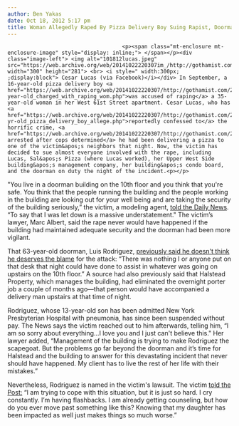 ```yaml
---
author: Ben Yakas
date: Oct 18, 2012 5:17 pm
title: Woman Allegedly Raped By Pizza Delivery Boy Suing Rapist, Doorman, Building
---
```


	
										<p><span class="mt-enclosure mt-enclosure-image" style="display: inline;"> </span></p><div class="image-left"> <img alt="101812lucas.jpeg" src="https://web.archive.org/web/20141022220307im_/http://gothamist.com/attachments/byakas/101812lucas.jpeg" width="300" height="281"> <br> <i style=" width:300px; ;display:block"> Cesar Lucas (via Facebook)</i></div> In September, a 16-year-old pizza delivery boy <a href="https://web.archive.org/web/20141022220307/http://gothamist.com/2012/09/29/16-year-old_charged_with_raping_wom.php">was accused of raping</a> a 35-year-old woman in her West 61st Street apartment. Cesar Lucas, who has <a href="https://web.archive.org/web/20141022220307/http://gothamist.com/2012/10/01/16-yr-old_pizza_delivery_boy_allege.php">reportedly confessed to</a> the horrific crime, <a href="https://web.archive.org/web/20141022220307/http://gothamist.com/2012/09/30/pizza_delivery_boy_allegedly_raped.php">was arrested after cops determined</a> he had been delivering a pizza to one of the victim&apos;s neighbors that night. Now, the victim has decided to sue almost everyone involved with the rape, including Lucas, Sal&apos;s Pizza (where Lucas worked), her Upper West Side building&apos;s management company, her building&apos;s condo board, and the doorman on duty the night of the incident.<p></p>

<p>&quot;You live in a doorman building on the 10th floor and you think that you&apos;re safe. You think that the people running the building and the people working in the building are looking out for your well being and are taking the security of the building seriously,&#x201D; the victim, a modeling agent, <a href="https://web.archive.org/web/20141022220307/http://www.nydailynews.com/news/crime/pizza-kid-rape-victim-raps-security-plans-lawsuits-article-1.1186218?localLinksEnabled=false#commentpostform">told the Daily News</a>. &#x201C;To say that I was let down is a massive understatement.&quot; The victim&#x2019;s lawyer, Marc Albert, said the rape never would have happened if the building had maintained adequate security and the doorman had been more vigilant.</p>

<p>That 63-year-old doorman, Luis Rodriguez, <a href="https://web.archive.org/web/20141022220307/http://gothamist.com/2012/10/04/should_doorman_be_held_partially_re.php">previously said he doesn&apos;t think he deserves the blame</a> for the attack: &#x201C;There was nothing I or anyone put on that desk that night could have done to assist in whatever was going on upstairs on the 10th floor.&#x201D; A source had also previously said that Halstead Property, which manages the building, had eliminated the overnight porter job a couple of months ago&#x2014;that person would have accompanied a delivery man upstairs at that time of night. </p>

<p>Rodriguez, whose 13-year-old son has been admitted New York Presbyterian Hospital with pneumonia, has since been suspended without pay. The News says the victim reached out to him afterwards, telling him, &#x201C;I am so sorry about everything...I love you and I just can&apos;t believe this.&quot; Her lawyer added, &#x201C;Management of the building is trying to make Rodriguez the scapegoat. But the problems go far beyond the doorman and it&#x2019;s time for Halstead and the building to answer for this devastating incident that never should have happened. My client has to live the rest of her life with their mistakes.&#x201D;</p>

<p>Nevertheless, Rodriguez is named in the victim&apos;s lawsuit. The victim <a href="https://web.archive.org/web/20141022220307/http://www.nypost.com/p/news/local/pizza_rape_nightmare_ovVDgapLjzbd6Xt5C6UfiK?utm_medium=rss&amp;utm_content=Local">told the Post:</a>  &#x201C;I am trying to cope with this situation, but it is just so hard. I cry constantly. I&#x2019;m having flashbacks. I am already getting counseling, but how do you ever move past something like this? Knowing that my daughter has been impacted as well just makes things so much worse.&#x201D;</p>					
										
									
				
